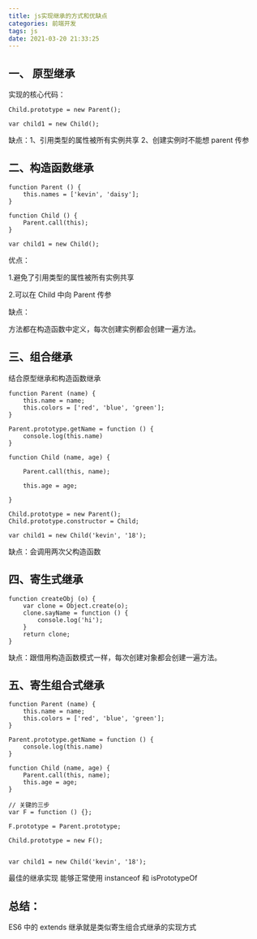 ```yaml
---
title: js实现继承的方式和优缺点
categories: 前端开发
tags: js
date: 2021-03-20 21:33:25
---
```


## 一、 原型继承

实现的核心代码：

```
Child.prototype = new Parent();

var child1 = new Child();
```

缺点：1、引用类型的属性被所有实例共享 2、创建实例时不能想 parent 传参

## 二、构造函数继承

```
function Parent () {
    this.names = ['kevin', 'daisy'];
}

function Child () {
    Parent.call(this);
}

var child1 = new Child();

```

优点：

1.避免了引用类型的属性被所有实例共享

2.可以在 Child 中向 Parent 传参

缺点：

方法都在构造函数中定义，每次创建实例都会创建一遍方法。

## 三、组合继承

结合原型继承和构造函数继承

```
function Parent (name) {
    this.name = name;
    this.colors = ['red', 'blue', 'green'];
}

Parent.prototype.getName = function () {
    console.log(this.name)
}

function Child (name, age) {

    Parent.call(this, name);

    this.age = age;

}

Child.prototype = new Parent();
Child.prototype.constructor = Child;

var child1 = new Child('kevin', '18');
```

缺点：会调用两次父构造函数

## 四、寄生式继承

```
function createObj (o) {
    var clone = Object.create(o);
    clone.sayName = function () {
        console.log('hi');
    }
    return clone;
}

```

缺点：跟借用构造函数模式一样，每次创建对象都会创建一遍方法。

## 五、寄生组合式继承

```
function Parent (name) {
    this.name = name;
    this.colors = ['red', 'blue', 'green'];
}

Parent.prototype.getName = function () {
    console.log(this.name)
}

function Child (name, age) {
    Parent.call(this, name);
    this.age = age;
}

// 关键的三步
var F = function () {};

F.prototype = Parent.prototype;

Child.prototype = new F();


var child1 = new Child('kevin', '18');

```

最佳的继承实现 能够正常使用 instanceof 和 isPrototypeOf

## 总结：

ES6 中的 extends 继承就是类似寄生组合式继承的实现方式
